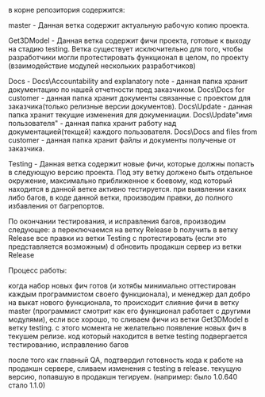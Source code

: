 ﻿в корне репозитория содержится:

master - Данная ветка содержит актуальную рабочую копию проекта.

Get3DModel - Данная ветка содержит фичи проекта, готовые к выходу на стадию testing. Ветка существует исключительно для того, 
чтобы разработчики могли протестировать функционал в целом, по проекту (взаимодействие модулей нескольких разработчиков)

Docs - 
	Docs\Accountability and explanatory note - данная папка хранит документацию по нашей отчетности пред заказчиком. 
	Docs\Docs for customer - данная папка хранит документы связанные с проектом для заказчика(только релизные версии документов).
	Docs\Update - данная папка хранит текущие изменения для докумениации.
	Docs\Update\"имя пользователя" - данная папка хранит работу над документацией(текщей) каждого пользователя.
	Docs\Docs and files from customer - данная папка хранит файлы и документы полученые от заказчика.
	
Testing - Данная ветка содержит новые фичи, которые должны попасть в следующую версию проекта.
Под эту ветку должено быть отдельное окружение, максимально приближенное к боевому, 
код который находится в данной ветке активно тестируется.
при выявлении каких либо багов, в коде данной ветки, производим правки, до полного избавления от багрепортов.

По окончании тестирования, и исправления багов, производим следующее:
a переключаемся на ветку Release
b получить в ветку Release все правки из ветки Testing
c протестировать (если это представляется возможным)
d обновить продакшн сервер из ветки Release

Процесс работы:

когда набор новых фич готов (и хотябы минимально оттестирован каждым программистом своего функционала),
и менеджер дал добро на выкат нового функционала, то происходит слияние фичи в ветку master 
(программист смотрит как его функционал работает с другими модулями), если все хорошо, 
то сливаем фичи из ветки Get3DModel в ветку testing. с этого момента не желательно появление новых фич в текушем релизе.
код который находится в ветке testing подвергается тестированию, исправлению багов 

после того как главный QA, подтвердил готовность кода к работе на продакшн сервере, сливаем изменения с testing в release.
текущую версию, попавшую в продакшн тегируем. (например: было 1.0.640 стало 1.1.0)
